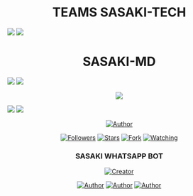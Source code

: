 <h1 align="center"> TEAMS SASAKI-TECH </h1> 

<a><img src='https://i.imgur.com/LyHic3i.gif'/></a>
<a><img src='https://i.imgur.com/LyHic3i.gif'/></a>

<h1 align="center"> SASAKI-MD </h1> 
<a><img src='https://i.imgur.com/LyHic3i.gif'/></a>
<a><img src='https://i.imgur.com/LyHic3i.gif'/></a>
<p align="center"> 
<img src="https://telegra.ph/file/acf07e2ad76c2c142c3b9.jpg" />
<p/>
  <a><img src='https://i.imgur.com/LyHic3i.gif'/></a>
<a><img src='https://i.imgur.com/LyHic3i.gif'/></a>

<p align="center">
<a href="https://github.com/Alp24ni"><img title="Author" src="https://img.shields.io/badge/SASAKI Bot-black?style=for-the-badge&logo=whatsApp"></a>
<p/>
<p align="center">
<a href="https://github.com/Alp24ni?tab=followers"><img title="Followers" src="https://img.shields.io/github/followers/Alp24ni?label=Followers&style=social"></a>
<a href="https://github.com/Alp24ni/SASAKI-MD/stargazers/"><img title="Stars" src="https://img.shields.io/github/stars/Alp24ni/SASAKI-MD?&style=social"></a>
<a href="https://github.com/Alp24ni/SASAKI-MD/network/members"><img title="Fork" src="https://img.shields.io/github/forks/Alp24ni/SASAKI-MD?style=social"></a>
<a href="https://github.com/Alp24ni/SASAKI-MD/watchers"><img title="Watching" src="https://img.shields.io/github/watchers/Alp24ni/SASAKI-MD?label=Watching&style=social"></a>
</p>

<h3 align="center">SASAKI WHATSAPP BOT</h3>
<p align="center">
<a href="#"><img title="Creator" src="https://img.shields.io/badge/Creator-KG_TECH-red.svg?style=for-the-badge&logo=github"></a>
</a>
</p>
<p align="center">
<a href="https://github.com/Alp24ni"><img title="Author" src="https://img.shields.io/badge/SASAKI-MD-black?style=for-the-badge&logo=Github"></a> <a href="https://chat.whatsapp.com/IdB2EfQiNlKBekQrigN9m9"><img title="Author" src="https://img.shields.io/badge/CHANNEL-black?style=for-the-badge&logo=whatsapp"></a> <a href="https://wa.me/221768649590"><img title="Author" src="https://img.shields.io/badge/CHAT US-black?style=for-the-badge&logo=whatsapp">
<p/>
